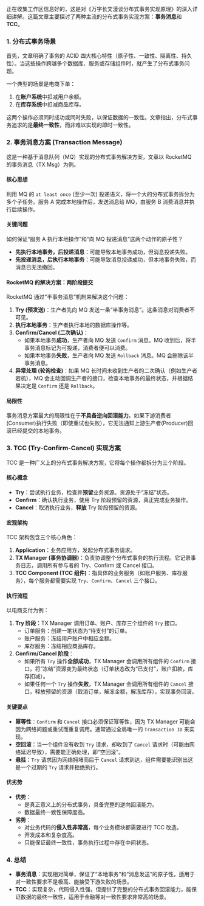 正在收集工作区信息好的，这是对《万字长文漫谈分布式事务实现原理》的深入详细讲解。这篇文章主要探讨了两种主流的分布式事务实现方案：**事务消息**和 **TCC**。

### 1. 分布式事务场景

首先，文章明确了事务的 ACID 四大核心特性（原子性、一致性、隔离性、持久性）。当这些操作跨越多个数据库、服务或存储组件时，就产生了分布式事务问题。

一个典型的场景是电商下单：

1.  在**账户系统**中扣减用户余额。
2.  在**库存系统**中扣减商品库存。

这两个操作必须同时成功或同时失败，以保证数据的一致性。文章指出，分布式事务追求的是**最终一致性**，而非难以实现的即时一致性。

### 2. 事务消息方案 (Transaction Message)

这是一种基于消息队列（MQ）实现的分布式事务解决方案，文章以 RocketMQ 的事务消息（TX Msg）为例。

#### 核心思想

利用 MQ 的 `at least once` (至少一次) 投递语义，将一个大的分布式事务拆分为多个子任务。服务 A 完成本地操作后，发送消息给 MQ，由服务 B 消费消息并执行后续操作。

#### 关键问题

如何保证“服务 A 执行本地操作”和“向 MQ 投递消息”这两个动作的原子性？

- **先执行本地事务，后投递消息**：可能导致本地事务成功，但消息投递失败。
- **先投递消息，后执行本地事务**：可能导致消息投递成功，但本地事务失败，而消息已无法撤回。

#### RocketMQ 的解决方案：两阶段提交

RocketMQ 通过“半事务消息”机制来解决这个问题：

1.  **Try (预发送)**：生产者先向 MQ 发送一条“半事务消息”。这条消息对消费者不可见。
2.  **执行本地事务**：生产者执行本地的数据库操作等。
3.  **Confirm/Cancel (二次确认)**：
    - 如果本地事务**成功**，生产者向 MQ 发送 `Confirm` 消息。MQ 收到后，将半事务消息标记为可投递，消费者便可以消费。
    - 如果本地事务**失败**，生产者向 MQ 发送 `Rollback` 消息。MQ 会删除该半事务消息。
4.  **异常处理 (轮询检查)**：如果 MQ 长时间未收到生产者的二次确认（例如生产者宕机），MQ 会主动回调生产者的接口，检查本地事务的最终状态，并根据结果决定是 `Confirm` 还是 `Rollback`。

#### 局限性

事务消息方案最大的局限性在于**不具备逆向回滚能力**。如果下游消费者(Consumer)执行失败（即使重试也失败），它无法通知上游生产者(Producer)回滚已经提交的本地事务。

### 3. TCC (Try-Confirm-Cancel) 实现方案

TCC 是一种广义上的分布式事务解决方案，它将每个操作都拆分为三个阶段。

#### 核心概念

- **Try**：尝试执行业务，检查并**预留**业务资源。资源处于“冻结”状态。
- **Confirm**：确认执行业务，使用 Try 阶段预留的资源，真正完成业务操作。
- **Cancel**：取消执行业务，**释放** Try 阶段预留的资源。

#### 宏观架构

TCC 架构包含三个核心角色：

1.  **Application**：业务应用方，发起分布式事务请求。
2.  **TX Manager (事务协调器)**：负责协调整个分布式事务的执行流程。它记录事务日志，调用所有参与者的 Try、Confirm 或 Cancel 接口。
3.  **TCC Component (TCC 组件)**：指具体的业务服务（如账户服务、库存服务），每个服务都需要实现 `Try`、`Confirm`、`Cancel` 三个接口。

#### 执行流程

以电商支付为例：

1.  **Try 阶段**：TX Manager 调用订单、账户、库存三个组件的 `Try` 接口。
    - 订单服务：创建一笔状态为“待支付”的订单。
    - 账户服务：冻结用户账户中相应金额。
    - 库存服务：冻结相应商品库存。
2.  **Confirm/Cancel 阶段**：
    - 如果所有 `Try` 操作**全部成功**，TX Manager 会调用所有组件的 `Confirm` 接口，将“冻结”资源变为最终状态（订单状态改为“已支付”，账户扣款，库存扣减）。
    - 如果任何一个 `Try` 操作**失败**，TX Manager 会调用所有组件的 `Cancel` 接口，释放预留的资源（取消订单，解冻金额，解冻库存），实现事务回滚。

#### 关键要点

- **幂等性**：`Confirm` 和 `Cancel` 接口必须保证幂等性，因为 TX Manager 可能会因为网络问题或重试而重复调用。通常通过全局唯一的 `Transaction ID` 来实现。
- **空回滚**：当一个组件没有收到 `Try` 请求，却收到了 `Cancel` 请求时（可能由网络延迟导致），需要能正确处理，即“空回滚”。
- **悬挂**：`Try` 请求因为网络拥堵而后于 `Cancel` 请求到达，组件需要能识别出这是一个过期的 `Try` 请求并拒绝执行。

#### 优劣势

- **优势**：
  - 是真正意义上的分布式事务，具备完整的逆向回滚能力。
  - 数据最终一致性保障度高。
- **劣势**：
  - 对业务代码的**侵入性非常高**，每个业务模块都需要进行 TCC 改造。
  - 开发成本和复杂度高。
  - 只能保证最终一致性，事务执行过程中存在中间状态。

### 4. 总结

- **事务消息**：实现相对简单，保证了“本地事务”和“消息发送”的原子性，适用于对一致性要求不是极高、能接受下游失败的场景。
- **TCC**：实现复杂，代码侵入性强，但提供了完整的分布式事务回滚能力，能保证数据的最终一致性，适用于金融等对一致性要求非常高的场景。
